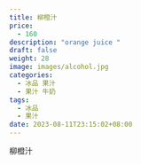 ```yaml
---
title: 柳橙汁
price:
  - 160
description: "orange juice "
draft: false
weight: 28
image: images/alcohol.jpg
categories:
  - 冰品 果汁
  - 果汁 牛奶
tags:
  - 冰品
  - 果汁
date: 2023-08-11T23:15:02+08:00
---
```


 柳橙汁
